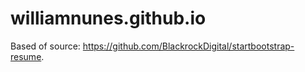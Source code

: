 # williamnunes.github.io

Based of source: https://github.com/BlackrockDigital/startbootstrap-resume.
